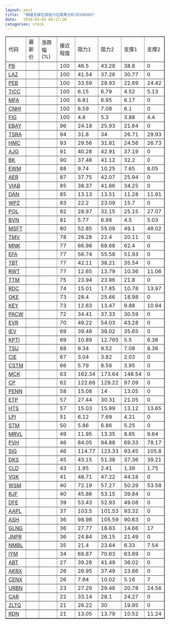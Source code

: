 ```yaml
---
layout: post
title:  "触碰支撑位或阻力位股票分析20160303"
date:   2016-03-03 04:17:20
categories: stock
---
```

<script type="text/javascript">
var stockList = []
stockList.push('gb_pb');
stockList.push('gb_laz');
stockList.push('gb_peb');
stockList.push('gb_ticc');
stockList.push('gb_mfa');
stockList.push('gb_cnhi');
stockList.push('gb_fig');
stockList.push('gb_ebay');
stockList.push('gb_tsra');
stockList.push('gb_hmc');
stockList.push('gb_ajg');
stockList.push('gb_bk');
stockList.push('gb_ewm');
stockList.push('gb_aer');
stockList.push('gb_viab');
stockList.push('gb_dan');
stockList.push('gb_wpz');
stockList.push('gb_pol');
stockList.push('gb_bvn');
stockList.push('gb_msft');
stockList.push('gb_tmv');
stockList.push('gb_mnk');
stockList.push('gb_efa');
stockList.push('gb_tbt');
stockList.push('gb_rwt');
stockList.push('gb_ttm');
stockList.push('gb_rdc');
stockList.push('gb_oke');
stockList.push('gb_key');
stockList.push('gb_pacw');
stockList.push('gb_evr');
stockList.push('gb_iev');
stockList.push('gb_kpti');
stockList.push('gb_tsu');
stockList.push('gb_cie');
stockList.push('gb_cstm');
stockList.push('gb_mck');
stockList.push('gb_cp');
stockList.push('gb_penn');
stockList.push('gb_etp');
stockList.push('gb_hts');
stockList.push('gb_lpi');
stockList.push('gb_stm');
stockList.push('gb_mrvl');
stockList.push('gb_pvh');
stockList.push('gb_sig');
stockList.push('gb_dks');
stockList.push('gb_cld');
stockList.push('gb_vgk');
stockList.push('gb_wsm');
stockList.push('gb_rjf');
stockList.push('gb_dfe');
stockList.push('gb_aapl');
stockList.push('gb_ash');
stockList.push('gb_glng');
stockList.push('gb_jnpr');
stockList.push('gb_nmbl');
stockList.push('gb_iym');
stockList.push('gb_abt');
stockList.push('gb_akrx');
stockList.push('gb_cenx');
stockList.push('gb_urbn');
stockList.push('gb_car');
stockList.push('gb_zltq');
stockList.push('gb_rdn');
</script>
<table border="1">
 <tr>
 <td>代码</td>
 <td>最新价</td>
 <td>涨跌幅(%)</td>
 <td>接近程度</td>
 <td>阻力1</td>
 <td>阻力2</td>
 <td>支撑1</td>
 <td>支撑2</td>
</tr>
  <tr id="pb" class="red">
  <td><a href="http://stock.finance.sina.com.cn/usstock/quotes/PB.html" target="_blank">PB</a></td><td></td><td></td><td>100</td><td>46.5</td><td>43.28</td><td>38.8</td><td>0</td></tr>
  <tr id="laz" class="red">
  <td><a href="http://stock.finance.sina.com.cn/usstock/quotes/LAZ.html" target="_blank">LAZ</a></td><td></td><td></td><td>100</td><td>41.54</td><td>37.26</td><td>30.77</td><td>0</td></tr>
  <tr id="peb" class="red">
  <td><a href="http://stock.finance.sina.com.cn/usstock/quotes/PEB.html" target="_blank">PEB</a></td><td></td><td></td><td>100</td><td>33.59</td><td>28.93</td><td>22.69</td><td>24.42</td></tr>
  <tr id="ticc" class="green">
  <td><a href="http://stock.finance.sina.com.cn/usstock/quotes/TICC.html" target="_blank">TICC</a></td><td></td><td></td><td>100</td><td>6.15</td><td>6.79</td><td>4.52</td><td>5.13</td></tr>
  <tr id="mfa" class="red">
  <td><a href="http://stock.finance.sina.com.cn/usstock/quotes/MFA.html" target="_blank">MFA</a></td><td></td><td></td><td>100</td><td>6.81</td><td>6.95</td><td>6.17</td><td>0</td></tr>
  <tr id="cnhi" class="red">
  <td><a href="http://stock.finance.sina.com.cn/usstock/quotes/CNHI.html" target="_blank">CNHI</a></td><td></td><td></td><td>100</td><td>6.59</td><td>7.08</td><td>6.1</td><td>0</td></tr>
  <tr id="fig" class="red">
  <td><a href="http://stock.finance.sina.com.cn/usstock/quotes/FIG.html" target="_blank">FIG</a></td><td></td><td></td><td>100</td><td>4.8</td><td>5.3</td><td>3.88</td><td>4.4</td></tr>
  <tr id="ebay" class="red">
  <td><a href="http://stock.finance.sina.com.cn/usstock/quotes/EBAY.html" target="_blank">EBAY</a></td><td></td><td></td><td>96</td><td>24.18</td><td>25.93</td><td>21.64</td><td>0</td></tr>
  <tr id="tsra" class="green">
  <td><a href="http://stock.finance.sina.com.cn/usstock/quotes/TSRA.html" target="_blank">TSRA</a></td><td></td><td></td><td>94</td><td>31.8</td><td>34</td><td>26.71</td><td>29.93</td></tr>
  <tr id="hmc" class="green">
  <td><a href="http://stock.finance.sina.com.cn/usstock/quotes/HMC.html" target="_blank">HMC</a></td><td></td><td></td><td>93</td><td>29.56</td><td>31.81</td><td>24.56</td><td>26.73</td></tr>
  <tr id="ajg" class="green">
  <td><a href="http://stock.finance.sina.com.cn/usstock/quotes/AJG.html" target="_blank">AJG</a></td><td></td><td></td><td>91</td><td>40.28</td><td>42.91</td><td>37.19</td><td>0</td></tr>
  <tr id="bk" class="red">
  <td><a href="http://stock.finance.sina.com.cn/usstock/quotes/BK.html" target="_blank">BK</a></td><td></td><td></td><td>90</td><td>37.48</td><td>41.12</td><td>32.2</td><td>0</td></tr>
  <tr id="ewm" class="green">
  <td><a href="http://stock.finance.sina.com.cn/usstock/quotes/EWM.html" target="_blank">EWM</a></td><td></td><td></td><td>88</td><td>9.74</td><td>10.25</td><td>7.65</td><td>8.05</td></tr>
  <tr id="aer" class="red">
  <td><a href="http://stock.finance.sina.com.cn/usstock/quotes/AER.html" target="_blank">AER</a></td><td></td><td></td><td>87</td><td>37.75</td><td>42.07</td><td>25.94</td><td>0</td></tr>
  <tr id="viab" class="red">
  <td><a href="http://stock.finance.sina.com.cn/usstock/quotes/VIAB.html" target="_blank">VIAB</a></td><td></td><td></td><td>85</td><td>38.37</td><td>41.86</td><td>34.25</td><td>0</td></tr>
  <tr id="dan" class="red">
  <td><a href="http://stock.finance.sina.com.cn/usstock/quotes/DAN.html" target="_blank">DAN</a></td><td></td><td></td><td>85</td><td>13.13</td><td>13.51</td><td>11.28</td><td>11.91</td></tr>
  <tr id="wpz" class="red">
  <td><a href="http://stock.finance.sina.com.cn/usstock/quotes/WPZ.html" target="_blank">WPZ</a></td><td></td><td></td><td>83</td><td>22.2</td><td>23.09</td><td>15.7</td><td>0</td></tr>
  <tr id="pol" class="green">
  <td><a href="http://stock.finance.sina.com.cn/usstock/quotes/POL.html" target="_blank">POL</a></td><td></td><td></td><td>82</td><td>28.97</td><td>32.15</td><td>25.15</td><td>27.07</td></tr>
  <tr id="bvn" class="green">
  <td><a href="http://stock.finance.sina.com.cn/usstock/quotes/BVN.html" target="_blank">BVN</a></td><td></td><td></td><td>81</td><td>5.77</td><td>6.98</td><td>4.5</td><td>5.03</td></tr>
  <tr id="msft" class="green">
  <td><a href="http://stock.finance.sina.com.cn/usstock/quotes/MSFT.html" target="_blank">MSFT</a></td><td></td><td></td><td>80</td><td>52.85</td><td>55.09</td><td>49.1</td><td>48.02</td></tr>
  <tr id="tmv" class="red">
  <td><a href="http://stock.finance.sina.com.cn/usstock/quotes/TMV.html" target="_blank">TMV</a></td><td></td><td></td><td>78</td><td>26.28</td><td>22.4</td><td>20.11</td><td>0</td></tr>
  <tr id="mnk" class="red">
  <td><a href="http://stock.finance.sina.com.cn/usstock/quotes/MNK.html" target="_blank">MNK</a></td><td></td><td></td><td>77</td><td>66.98</td><td>68.68</td><td>62.4</td><td>0</td></tr>
  <tr id="efa" class="red">
  <td><a href="http://stock.finance.sina.com.cn/usstock/quotes/EFA.html" target="_blank">EFA</a></td><td></td><td></td><td>77</td><td>56.74</td><td>55.58</td><td>51.93</td><td>0</td></tr>
  <tr id="tbt" class="red">
  <td><a href="http://stock.finance.sina.com.cn/usstock/quotes/TBT.html" target="_blank">TBT</a></td><td></td><td></td><td>77</td><td>42.11</td><td>38.21</td><td>35.54</td><td>0</td></tr>
  <tr id="rwt" class="red">
  <td><a href="http://stock.finance.sina.com.cn/usstock/quotes/RWT.html" target="_blank">RWT</a></td><td></td><td></td><td>77</td><td>12.65</td><td>13.79</td><td>10.36</td><td>11.06</td></tr>
  <tr id="ttm" class="red">
  <td><a href="http://stock.finance.sina.com.cn/usstock/quotes/TTM.html" target="_blank">TTM</a></td><td></td><td></td><td>75</td><td>23.94</td><td>23.96</td><td>21.8</td><td>0</td></tr>
  <tr id="rdc" class="red">
  <td><a href="http://stock.finance.sina.com.cn/usstock/quotes/RDC.html" target="_blank">RDC</a></td><td></td><td></td><td>74</td><td>15.01</td><td>17.85</td><td>10.78</td><td>13.97</td></tr>
  <tr id="oke" class="red">
  <td><a href="http://stock.finance.sina.com.cn/usstock/quotes/OKE.html" target="_blank">OKE</a></td><td></td><td></td><td>73</td><td>28.4</td><td>25.66</td><td>18.98</td><td>0</td></tr>
  <tr id="key" class="green">
  <td><a href="http://stock.finance.sina.com.cn/usstock/quotes/KEY.html" target="_blank">KEY</a></td><td></td><td></td><td>73</td><td>12.63</td><td>13.47</td><td>9.88</td><td>10.94</td></tr>
  <tr id="pacw" class="green">
  <td><a href="http://stock.finance.sina.com.cn/usstock/quotes/PACW.html" target="_blank">PACW</a></td><td></td><td></td><td>72</td><td>34.41</td><td>37.33</td><td>30.59</td><td>0</td></tr>
  <tr id="evr" class="green">
  <td><a href="http://stock.finance.sina.com.cn/usstock/quotes/EVR.html" target="_blank">EVR</a></td><td></td><td></td><td>70</td><td>49.22</td><td>54.03</td><td>43.28</td><td>0</td></tr>
  <tr id="iev" class="red">
  <td><a href="http://stock.finance.sina.com.cn/usstock/quotes/IEV.html" target="_blank">IEV</a></td><td></td><td></td><td>69</td><td>39.48</td><td>38.02</td><td>35.65</td><td>0</td></tr>
  <tr id="kpti" class="green">
  <td><a href="http://stock.finance.sina.com.cn/usstock/quotes/KPTI.html" target="_blank">KPTI</a></td><td></td><td></td><td>69</td><td>10.89</td><td>12.765</td><td>5.5</td><td>6.36</td></tr>
  <tr id="tsu" class="green">
  <td><a href="http://stock.finance.sina.com.cn/usstock/quotes/TSU.html" target="_blank">TSU</a></td><td></td><td></td><td>68</td><td>9.34</td><td>9.52</td><td>7.08</td><td>8.36</td></tr>
  <tr id="cie" class="red">
  <td><a href="http://stock.finance.sina.com.cn/usstock/quotes/CIE.html" target="_blank">CIE</a></td><td></td><td></td><td>67</td><td>3.04</td><td>3.82</td><td>2.03</td><td>0</td></tr>
  <tr id="cstm" class="green">
  <td><a href="http://stock.finance.sina.com.cn/usstock/quotes/CSTM.html" target="_blank">CSTM</a></td><td></td><td></td><td>66</td><td>5.79</td><td>8.58</td><td>3.95</td><td>0</td></tr>
  <tr id="mck" class="red">
  <td><a href="http://stock.finance.sina.com.cn/usstock/quotes/MCK.html" target="_blank">MCK</a></td><td></td><td></td><td>63</td><td>162.34</td><td>173.64</td><td>148.54</td><td>0</td></tr>
  <tr id="cp" class="red">
  <td><a href="http://stock.finance.sina.com.cn/usstock/quotes/CP.html" target="_blank">CP</a></td><td></td><td></td><td>62</td><td>122.66</td><td>129.22</td><td>97.09</td><td>0</td></tr>
  <tr id="penn" class="green">
  <td><a href="http://stock.finance.sina.com.cn/usstock/quotes/PENN.html" target="_blank">PENN</a></td><td></td><td></td><td>58</td><td>15.08</td><td>14</td><td>13.05</td><td>0</td></tr>
  <tr id="etp" class="red">
  <td><a href="http://stock.finance.sina.com.cn/usstock/quotes/ETP.html" target="_blank">ETP</a></td><td></td><td></td><td>57</td><td>27.44</td><td>30.31</td><td>21.05</td><td>0</td></tr>
  <tr id="hts" class="green">
  <td><a href="http://stock.finance.sina.com.cn/usstock/quotes/HTS.html" target="_blank">HTS</a></td><td></td><td></td><td>57</td><td>15.03</td><td>15.99</td><td>13.12</td><td>13.65</td></tr>
  <tr id="lpi" class="red">
  <td><a href="http://stock.finance.sina.com.cn/usstock/quotes/LPI.html" target="_blank">LPI</a></td><td></td><td></td><td>51</td><td>6.12</td><td>7.69</td><td>4.21</td><td>0</td></tr>
  <tr id="stm" class="green">
  <td><a href="http://stock.finance.sina.com.cn/usstock/quotes/STM.html" target="_blank">STM</a></td><td></td><td></td><td>50</td><td>5.86</td><td>6.86</td><td>5.25</td><td>0</td></tr>
  <tr id="mrvl" class="green">
  <td><a href="http://stock.finance.sina.com.cn/usstock/quotes/MRVL.html" target="_blank">MRVL</a></td><td></td><td></td><td>49</td><td>11.95</td><td>13.35</td><td>8.65</td><td>9.64</td></tr>
  <tr id="pvh" class="green">
  <td><a href="http://stock.finance.sina.com.cn/usstock/quotes/PVH.html" target="_blank">PVH</a></td><td></td><td></td><td>46</td><td>84.05</td><td>94.88</td><td>69.33</td><td>78.17</td></tr>
  <tr id="sig" class="red">
  <td><a href="http://stock.finance.sina.com.cn/usstock/quotes/SIG.html" target="_blank">SIG</a></td><td></td><td></td><td>46</td><td>114.77</td><td>123.33</td><td>93.45</td><td>105.8</td></tr>
  <tr id="dks" class="green">
  <td><a href="http://stock.finance.sina.com.cn/usstock/quotes/DKS.html" target="_blank">DKS</a></td><td></td><td></td><td>45</td><td>43.15</td><td>51.38</td><td>37.36</td><td>39.21</td></tr>
  <tr id="cld" class="green">
  <td><a href="http://stock.finance.sina.com.cn/usstock/quotes/CLD.html" target="_blank">CLD</a></td><td></td><td></td><td>43</td><td>1.95</td><td>2.41</td><td>1.39</td><td>1.75</td></tr>
  <tr id="vgk" class="red">
  <td><a href="http://stock.finance.sina.com.cn/usstock/quotes/VGK.html" target="_blank">VGK</a></td><td></td><td></td><td>41</td><td>48.71</td><td>47.22</td><td>44.18</td><td>0</td></tr>
  <tr id="wsm" class="green">
  <td><a href="http://stock.finance.sina.com.cn/usstock/quotes/WSM.html" target="_blank">WSM</a></td><td></td><td></td><td>40</td><td>72.19</td><td>57.27</td><td>50.29</td><td>53.58</td></tr>
  <tr id="rjf" class="green">
  <td><a href="http://stock.finance.sina.com.cn/usstock/quotes/RJF.html" target="_blank">RJF</a></td><td></td><td></td><td>40</td><td>45.86</td><td>53.15</td><td>39.84</td><td>0</td></tr>
  <tr id="dfe" class="green">
  <td><a href="http://stock.finance.sina.com.cn/usstock/quotes/DFE.html" target="_blank">DFE</a></td><td></td><td></td><td>39</td><td>53.43</td><td>52.93</td><td>49.08</td><td>0</td></tr>
  <tr id="aapl" class="red">
  <td><a href="http://stock.finance.sina.com.cn/usstock/quotes/AAPL.html" target="_blank">AAPL</a></td><td></td><td></td><td>37</td><td>103.5</td><td>101.53</td><td>93.32</td><td>0</td></tr>
  <tr id="ash" class="red">
  <td><a href="http://stock.finance.sina.com.cn/usstock/quotes/ASH.html" target="_blank">ASH</a></td><td></td><td></td><td>36</td><td>98.98</td><td>105.59</td><td>90.63</td><td>0</td></tr>
  <tr id="glng" class="red">
  <td><a href="http://stock.finance.sina.com.cn/usstock/quotes/GLNG.html" target="_blank">GLNG</a></td><td></td><td></td><td>36</td><td>27.77</td><td>18.63</td><td>14.66</td><td>17</td></tr>
  <tr id="jnpr" class="green">
  <td><a href="http://stock.finance.sina.com.cn/usstock/quotes/JNPR.html" target="_blank">JNPR</a></td><td></td><td></td><td>36</td><td>24.84</td><td>26.15</td><td>21.49</td><td>0</td></tr>
  <tr id="nmbl" class="green">
  <td><a href="http://stock.finance.sina.com.cn/usstock/quotes/NMBL.html" target="_blank">NMBL</a></td><td></td><td></td><td>35</td><td>21.4</td><td>23.64</td><td>6.33</td><td>7.54</td></tr>
  <tr id="iym" class="green">
  <td><a href="http://stock.finance.sina.com.cn/usstock/quotes/IYM.html" target="_blank">IYM</a></td><td></td><td></td><td>34</td><td>68.87</td><td>70.63</td><td>63.89</td><td>0</td></tr>
  <tr id="abt" class="green">
  <td><a href="http://stock.finance.sina.com.cn/usstock/quotes/ABT.html" target="_blank">ABT</a></td><td></td><td></td><td>27</td><td>39.28</td><td>41.49</td><td>36.02</td><td>0</td></tr>
  <tr id="akrx" class="red">
  <td><a href="http://stock.finance.sina.com.cn/usstock/quotes/AKRX.html" target="_blank">AKRX</a></td><td></td><td></td><td>26</td><td>26.95</td><td>37.49</td><td>23.86</td><td>0</td></tr>
  <tr id="cenx" class="red">
  <td><a href="http://stock.finance.sina.com.cn/usstock/quotes/CENX.html" target="_blank">CENX</a></td><td></td><td></td><td>26</td><td>7.94</td><td>10.02</td><td>5.16</td><td>7</td></tr>
  <tr id="urbn" class="red">
  <td><a href="http://stock.finance.sina.com.cn/usstock/quotes/URBN.html" target="_blank">URBN</a></td><td></td><td></td><td>23</td><td>27.29</td><td>29.46</td><td>20.78</td><td>24.56</td></tr>
  <tr id="car" class="red">
  <td><a href="http://stock.finance.sina.com.cn/usstock/quotes/CAR.html" target="_blank">CAR</a></td><td></td><td></td><td>22</td><td>33.14</td><td>28.1</td><td>24.27</td><td>0</td></tr>
  <tr id="zltq" class="green">
  <td><a href="http://stock.finance.sina.com.cn/usstock/quotes/ZLTQ.html" target="_blank">ZLTQ</a></td><td></td><td></td><td>21</td><td>26.22</td><td>30</td><td>19.95</td><td>0</td></tr>
  <tr id="rdn" class="green">
  <td><a href="http://stock.finance.sina.com.cn/usstock/quotes/RDN.html" target="_blank">RDN</a></td><td></td><td></td><td>21</td><td>13.05</td><td>13.79</td><td>10.52</td><td>11.24</td></tr>
</table>
